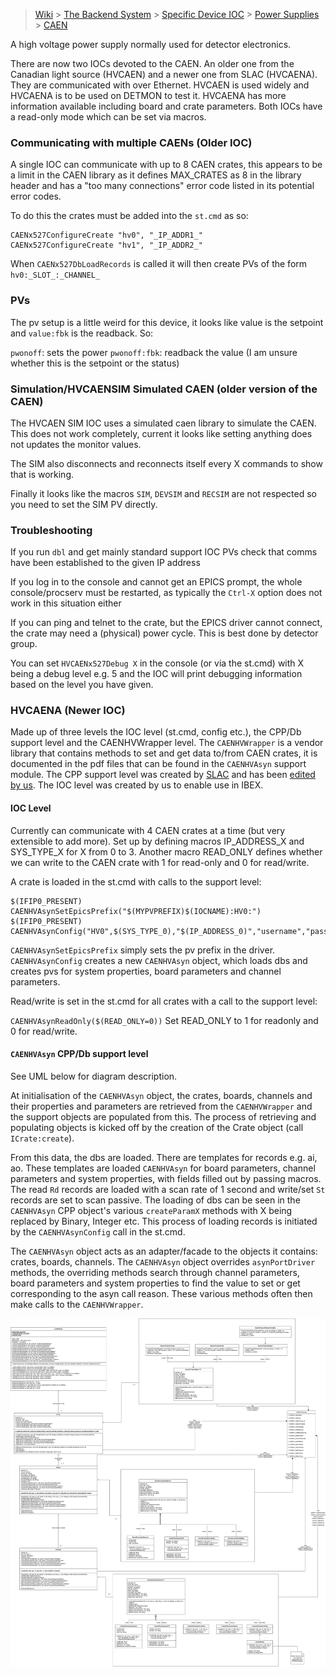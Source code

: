 > [Wiki](Home) > [The Backend System](The-Backend-System) > [Specific Device IOC](Specific-Device-IOC) > [Power Supplies](Power-Supplies) > [CAEN](CAEN)

A high voltage power supply normally used for detector electronics.

There are now two IOCs devoted to the CAEN. An older one from the Canadian light source (HVCAEN) and a newer one from SLAC (HVCAENA). They are communicated with over Ethernet. HVCAEN is used widely and HVCAENA is to be used on DETMON to test it. HVCAENA has more information available including board and crate parameters. Both IOCs have a read-only mode which can be set via macros.

### Communicating with multiple CAENs (Older IOC)
A single IOC can communicate with up to 8 CAEN crates, this appears to be a limit in the CAEN library as it defines MAX_CRATES as 8 in the library header and has a "too many connections" error code listed in its potential error codes. 

To do this the crates must be added into the `st.cmd` as so:

```
CAENx527ConfigureCreate "hv0", "_IP_ADDR1_"
CAENx527ConfigureCreate "hv1", "_IP_ADDR2_"
```

When `CAENx527DbLoadRecords` is called it will then create PVs of the form `hv0:_SLOT_:_CHANNEL_`

### PVs

The pv setup is a little weird for this device, it looks like value is the setpoint and `value:fbk` is the readback. So:

`pwonoff`: sets the power
`pwonoff:fbk`: readback the value (I am unsure whether this is the setpoint or the status)

### Simulation/HVCAENSIM Simulated CAEN (older version of the CAEN)

The HVCAEN SIM IOC uses a simulated caen library to simulate the CAEN. This does not work completely, current it looks like setting anything does not updates the monitor values.

The SIM also disconnects and reconnects itself every X commands to show that is working.

Finally it looks like the macros `SIM`, `DEVSIM` and `RECSIM` are not respected so you need to set the SIM PV directly.

### Troubleshooting
If you run `dbl` and get mainly standard support IOC PVs check that comms have been established to the given IP address

If you log in to the console and cannot get an EPICS prompt, the whole console/procserv must be restarted, as typically the `Ctrl-X` option does not work in this situation either

If you can ping and telnet to the crate, but the EPICS driver cannot connect, the crate may need a (physical) power cycle. This is best done by detector group.

You can set `HVCAENx527Debug X` in the console (or via the st.cmd) with X being a debug level e.g. 5 and the IOC will print debugging information based on the level you have given.

### HVCAENA (Newer IOC)

Made up of three levels the IOC level (st.cmd, config etc.), the CPP/Db support level and the CAENHVWrapper level. The `CAENHVWrapper` is a vendor library that contains methods to set and get data to/from CAEN crates, it is documented in the pdf files that can be found in the `CAENHVAsyn` support module. The CPP support level was created by [SLAC](https://www6.slac.stanford.edu/) and has been [edited by us](https://github.com/ISISComputingGroup/IBEX/issues/5544). The IOC level was created by us to enable use in IBEX. 

#### IOC Level

Currently can communicate with 4 CAEN crates at a time (but very extensible to add more). Set up by defining macros IP_ADDRESS_X and SYS_TYPE_X for X from 0 to 3. Another macro READ_ONLY defines whether we can write to the CAEN crate with 1 for read-only and 0 for read/write.

A crate is loaded in the st.cmd with calls to the support level:

```
$(IFIP0_PRESENT) CAENHVAsynSetEpicsPrefix("$(MYPVPREFIX)$(IOCNAME):HV0:")
$(IFIP0_PRESENT) CAENHVAsynConfig("HV0",$(SYS_TYPE_0),"$(IP_ADDRESS_0)","username","password")
```

`CAENHVAsynSetEpicsPrefix` simply sets the pv prefix in the driver.
`CAENHVAsynConfig` creates a new `CAENHVAsyn` object, which loads dbs and creates pvs for system properties, board parameters and channel parameters. 

Read/write is set in the st.cmd for all crates with a call to the support level:

`CAENHVAsynReadOnly($(READ_ONLY=0))` Set READ_ONLY to 1 for readonly and 0 for read/write.

#### `CAENHVAsyn` CPP/Db support level

See UML below for diagram description.

At initialisation of the `CAENHVAsyn` object, the crates, boards, channels and their properties and parameters are retrieved from the `CAENHVWrapper` and the support objects are populated from this. The process of retrieving and populating objects is kicked off by the creation of the Crate object (call `ICrate:create`).

From this data, the dbs are loaded. There are templates for records e.g. ai, ao. These templates are loaded `CAENHVAsyn` for board parameters, channel parameters and system properties, with fields filled out by passing macros. The read `Rd` records are loaded with a scan rate of 1 second and write/set `St` records are set to scan passive. The loading of dbs can be seen in the `CAENHVAsyn` CPP object's various `createParamX` methods with X being replaced by Binary, Integer etc. This process of loading records is initiated by the `CAENHVAsynConfig` call in the st.cmd.

The `CAENHVAsyn` object acts as an adapter/facade to the objects it contains: crates, boards, channels. The `CAENHVAsyn` object overrides `asynPortDriver` methods, the overriding methods search through channel parameters, board parameters and system properties to find the value to set or get corresponding to the asyn call reason. These various methods often then make calls to the `CAENHVWrapper`.

![CAENHVAsyn UML diagram](CAENHVAsyn.png)
